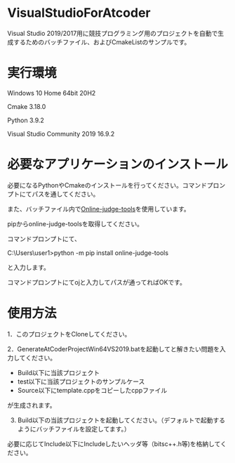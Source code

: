 # VisualStudioForAtcoder
Visual Studio 2019/2017用に競技プログラミング用のプロジェクトを自動で生成するためのバッチファイル、およびCmakeListのサンプルです。

# 実行環境

Windows 10 Home 64bit 20H2

Cmake 3.18.0

Python  3.9.2

Visual Studio Community 2019 16.9.2

# 必要なアプリケーションのインストール

必要になるPythonやCmakeのインストールを行ってください。コマンドプロンプトにてパスを通してください。

また、バッチファイル内で[Online-judge-tools](https://github.com/online-judge-tools/oj)を使用しています。

pipからonline-judge-toolsを取得してください。

コマンドプロンプトにて、

C:\Users\user1>python -m pip install online-judge-tools

と入力します。

コマンドプロンプトにてojと入力してパスが通ってればOKです。

# 使用方法

1．このプロジェクトをCloneしてください。

2．GenerateAtCoderProjectWin64VS2019.batを起動してと解きたい問題を入力してください。
* Build以下に当該プロジェクト
* test以下に当該プロジェクトのサンプルケース
* Source以下にtemplate.cppをコピーしたcppファイル

が生成されます。

3. Build以下の当該プロジェクトを起動してください。（デフォルトで起動するようにバッチファイルを設定してます。）

必要に応じてInclude以下にIncludeしたいヘッダ等（bitsc++.h等)を格納してください。



